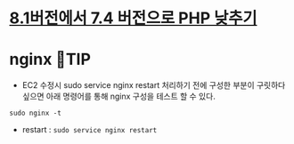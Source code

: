 # [8.1버전에서 7.4 버전으로 PHP 낮추기](https://velog.io/@bona/PHP-%EB%B2%84%EC%A0%84-%EB%8B%A4%EC%9A%B4%EA%B7%B8%EB%A0%88%EC%9D%B4%EB%93%9C-%EC%9B%90%ED%95%98%EB%8A%94-%EB%B2%84%EC%A0%84-%EC%84%A0%ED%83%9D%ED%95%98%EA%B8%B0)

# nginx 🍯TIP
- EC2 수정시 sudo service nginx restart 처리하기 전에 구성한 부분이 구릿하다 싶으면 아래 명령어를 통해 nginx 구성을 테스트 할 수 있다.
```
sudo nginx -t
```
- restart : `sudo service nginx restart`

